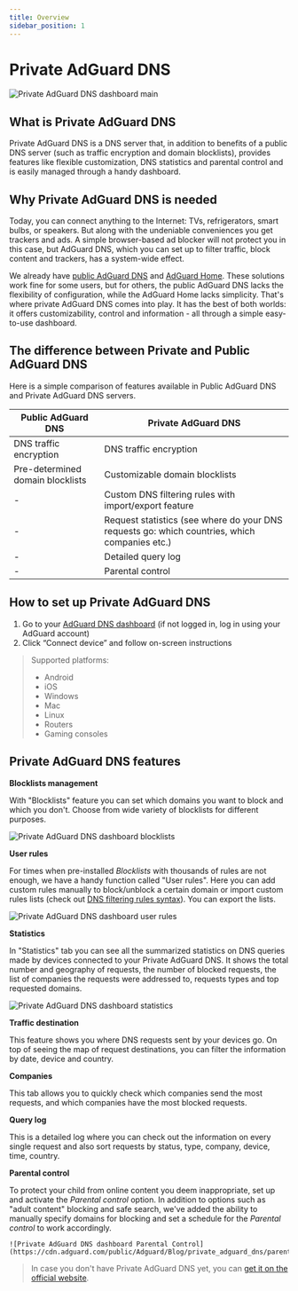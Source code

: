 ```yaml
---
title: Overview
sidebar_position: 1
---
```


# Private AdGuard DNS

![Private AdGuard DNS dashboard main](https://cdn.adguard.com/public/Adguard/Blog/private_adguard_dns/main.png)

## What is Private AdGuard DNS

Private AdGuard DNS is a DNS server that, in addition to benefits of a public DNS server (such as traffic encryption and domain blocklists), provides features like flexible customization, DNS statistics and parental control and is easily managed through a handy dashboard.

## Why Private AdGuard DNS is needed

Today, you can connect anything to the Internet: TVs, refrigerators, smart bulbs, or speakers. But along with the undeniable conveniences you get trackers and ads. A simple browser-based ad blocker will not protect you in this case, but AdGuard DNS, which you can set up to filter traffic, block content and trackers, has a system-wide effect.

We already have [public AdGuard DNS](../public-dns/overview.md) and [AdGuard Home](https://github.com/AdguardTeam/AdGuardHome). These solutions work fine for some users, but for others, the public AdGuard DNS lacks the flexibility of configuration, while the AdGuard Home lacks simplicity. That's where private AdGuard DNS comes into play. It has the best of both worlds: it offers customizability, control and information - all through a simple easy-to-use dashboard.

## The difference between Private and Public AdGuard DNS

Here is a simple comparison of features available in Public AdGuard DNS and Private AdGuard DNS servers.

| Public AdGuard DNS  | Private AdGuard DNS |
| ----------- | ----------- |
| DNS traffic encryption      | DNS traffic encryption       |
| Pre-determined domain blocklists      | Customizable domain blocklists      |
| -   | Custom DNS filtering rules with import/export feature
| -   | Request statistics (see where do your DNS requests go: which countries, which companies etc.)        |
| -   | Detailed query log |
| -   | Parental control       |

## How to set up Private AdGuard DNS

1. Go to your [AdGuard DNS dashboard](https://adguard-dns.io/dashboard/) (if not logged in, log in using your AdGuard account)
2. Click “Connect device” and follow on-screen instructions

> Supported platforms: 
>- Android
>- iOS
>- Windows
>- Mac
>- Linux
>- Routers
>- Gaming consoles


## Private AdGuard DNS features

**Blocklists management**

With "Blocklists" feature you can set which domains you want to block and which you don't. Сhoose from wide variety of blocklists for different purposes.

![Private AdGuard DNS dashboard blocklists](https://cdn.adguard.com/public/Adguard/Blog/private_adguard_dns/blocklists.png)

**User rules**

For times when pre-installed *Blocklists* with thousands of rules are not enough, we have a handy function called "User rules". Here you can add custom rules manually to block/unblock a certain domain or import custom rules lists (check out [DNS filtering rules syntax](../general/dns-filtering-syntax.md)). You can export the lists.

![Private AdGuard DNS dashboard user rules](https://cdn.adguard.com/public/Adguard/Blog/private_adguard_dns/import.png)

**Statistics**

In "Statistics" tab you can see all the summarized statistics on DNS queries made by devices connected to your Private AdGuard  DNS. It shows the total number and geography of requests, the number of blocked requests, the list of companies the requests were addressed to, requests types and top requested domains.

![Private AdGuard DNS dashboard statistics](https://cdn.adguard.com/public/Adguard/Blog/private_adguard_dns/statistics.png)

**Traffic destination**

This feature shows you where DNS requests sent by your devices go. On top of seeing the map of request destinations, you can filter the information by date, device and country.

**Companies**

This tab allows you to quickly check which companies send the most requests, and which companies have the most blocked requests. 

**Query log**

This is a detailed log where you can check out the information on every single request and also sort requests by status, type, company, device, time, country.

**Parental control**

To protect your child from online content you deem inappropriate, set up and activate the *Parental control* option. In addition to options such as "adult content" blocking and safe search, we've added the ability to manually specify domains for blocking and set a schedule for the *Parental control* to work accordingly.

    ![Private AdGuard DNS dashboard Parental Control](https://cdn.adguard.com/public/Adguard/Blog/private_adguard_dns/parental_control.png)
        
>In case you don't have Private AdGuard DNS yet, you can [get it on the official website](https://adguard-dns.io/).